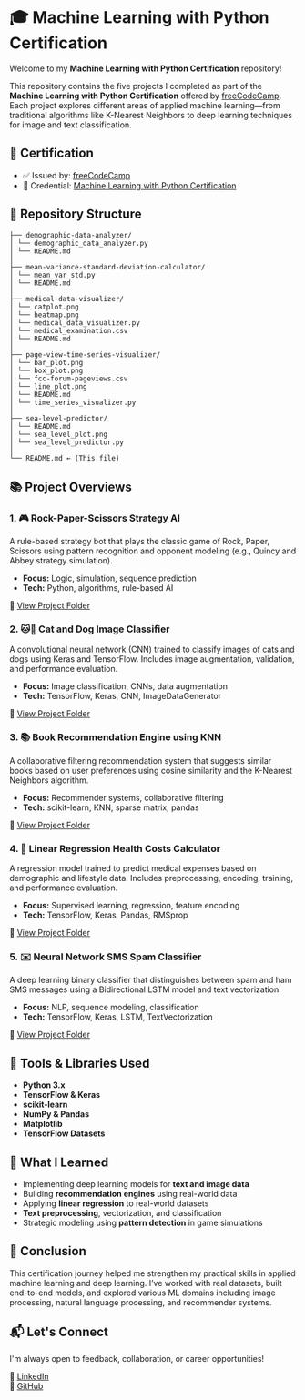 # 🎓 Machine Learning with Python Certification

Welcome to my **Machine Learning with Python Certification** repository!  

This repository contains the five projects I completed as part of the **Machine Learning with Python Certification** offered by [freeCodeCamp](https://www.freecodecamp.org/learn/machine-learning-with-python/). Each project explores different areas of applied machine learning—from traditional algorithms like K-Nearest Neighbors to deep learning techniques for image and text classification.

## 🏅 Certification

- ✅ Issued by: [freeCodeCamp](https://www.freecodecamp.org/)
- 📜 Credential: [Machine Learning with Python Certification](https://www.freecodecamp.org/certification/mmbillah804/machine-learning-with-python-v7)


## 📁 Repository Structure

```
├── demographic-data-analyzer/
│ └── demographic_data_analyzer.py
│ └── README.md
│
├── mean-variance-standard-deviation-calculator/
│ └── mean_var_std.py
│ └── README.md
│
├── medical-data-visualizer/
│ └── catplot.png
│ └── heatmap.png
│ └── medical_data_visualizer.py
│ └── medical_examination.csv
│ └── README.md
│
├── page-view-time-series-visualizer/
│ └── bar_plot.png
│ └── box_plot.png
│ └── fcc-forum-pageviews.csv
│ └── line_plot.png
│ └── README.md
│ └── time_series_visualizer.py
│
├── sea-level-predictor/
│ └── README.md
│ └── sea_level_plot.png
│ └── sea_level_predictor.py
│
└── README.md ← (This file)
```

## 📚 Project Overviews

### 1. 🎮 Rock-Paper-Scissors Strategy AI
A rule-based strategy bot that plays the classic game of Rock, Paper, Scissors using pattern recognition and opponent modeling (e.g., Quincy and Abbey strategy simulation).

- **Focus:** Logic, simulation, sequence prediction  
- **Tech:** Python, algorithms, rule-based AI  

🔗 [View Project Folder](./rock-paper-scissors-strategy-ai)


### 2. 🐱🐶 Cat and Dog Image Classifier  
A convolutional neural network (CNN) trained to classify images of cats and dogs using Keras and TensorFlow. Includes image augmentation, validation, and performance evaluation.

- **Focus:** Image classification, CNNs, data augmentation  
- **Tech:** TensorFlow, Keras, CNN, ImageDataGenerator  

🔗 [View Project Folder](./cat-and-dog-image-classifier)


### 3. 📚 Book Recommendation Engine using KNN  
A collaborative filtering recommendation system that suggests similar books based on user preferences using cosine similarity and the K-Nearest Neighbors algorithm.

- **Focus:** Recommender systems, collaborative filtering  
- **Tech:** scikit-learn, KNN, sparse matrix, pandas  

🔗 [View Project Folder](./book-recommendation-engine)


### 4. 💸 Linear Regression Health Costs Calculator  
A regression model trained to predict medical expenses based on demographic and lifestyle data. Includes preprocessing, encoding, training, and performance evaluation.

- **Focus:** Supervised learning, regression, feature encoding  
- **Tech:** TensorFlow, Keras, Pandas, RMSprop  

🔗 [View Project Folder](./linear-regression-health-costs)


### 5. ✉️ Neural Network SMS Spam Classifier  
A deep learning binary classifier that distinguishes between spam and ham SMS messages using a Bidirectional LSTM model and text vectorization.

- **Focus:** NLP, sequence modeling, classification  
- **Tech:** TensorFlow, Keras, LSTM, TextVectorization  

🔗 [View Project Folder](./neural-network-sms-classifier)


## 🧰 Tools & Libraries Used

- **Python 3.x**
- **TensorFlow & Keras**
- **scikit-learn**
- **NumPy & Pandas**
- **Matplotlib**
- **TensorFlow Datasets**


## 🧠 What I Learned

- Implementing deep learning models for **text and image data**
- Building **recommendation engines** using real-world data
- Applying **linear regression** to real-world datasets
- **Text preprocessing**, vectorization, and classification
- Strategic modeling using **pattern detection** in game simulations

## 🏁 Conclusion

This certification journey helped me strengthen my practical skills in applied machine learning and deep learning. I’ve worked with real datasets, built end-to-end models, and explored various ML domains including image processing, natural language processing, and recommender systems.


## 📬 Let's Connect

I'm always open to feedback, collaboration, or career opportunities!

🔗 [LinkedIn](https://www.linkedin.com/in/mmbillah804/)  
🔗 [GitHub](https://github.com/mmbillah804)
